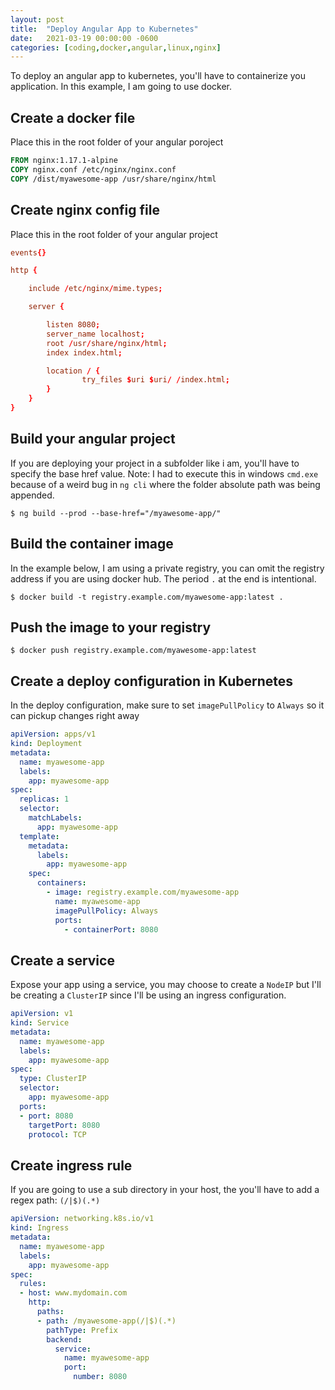 ```yaml
---
layout: post
title:  "Deploy Angular App to Kubernetes"
date:   2021-03-19 00:00:00 -0600
categories: [coding,docker,angular,linux,nginx]
---
```

To deploy an angular app to kubernetes, you'll have to containerize you application. In this example, I am going to use docker.


## Create a docker file

Place this in the root folder of your angular poroject

```Dockerfile
FROM nginx:1.17.1-alpine
COPY nginx.conf /etc/nginx/nginx.conf
COPY /dist/myawesome-app /usr/share/nginx/html
```

## Create nginx config file

Place this in the root folder of your angular project

```conf
events{}

http {

    include /etc/nginx/mime.types;

    server {

        listen 8080;
        server_name localhost;
        root /usr/share/nginx/html;
        index index.html;

        location / {
                try_files $uri $uri/ /index.html;
        }
    }
}
```

## Build your angular project

If you are deploying your project in a subfolder like i am, you'll have to specify the base href value. Note: I had to execute this in windows `cmd.exe` because of a weird bug in `ng cli` where the folder absolute path was being appended.

```shell
$ ng build --prod --base-href="/myawesome-app/"
```

## Build the container image

In the example below, I am using a private registry, you can omit the registry address if you are using docker hub. The period `.` at the end is intentional. 

```shell
$ docker build -t registry.example.com/myawesome-app:latest .
```

## Push the image to your registry

```shell
$ docker push registry.example.com/myawesome-app:latest
```

## Create a deploy configuration in Kubernetes

In the deploy configuration, make sure to set `imagePullPolicy` to `Always` so it can pickup changes right away

```yaml
apiVersion: apps/v1
kind: Deployment
metadata:
  name: myawesome-app
  labels:
    app: myawesome-app
spec:
  replicas: 1
  selector:
    matchLabels:
      app: myawesome-app
  template:
    metadata:
      labels:
        app: myawesome-app
    spec:
      containers:
        - image: registry.example.com/myawesome-app
          name: myawesome-app
          imagePullPolicy: Always
          ports:
            - containerPort: 8080
```

## Create a service

Expose your app using a service, you may choose to create a `NodeIP` but I'll be creating a `ClusterIP` since I'll be using an ingress configuration.

```yaml
apiVersion: v1
kind: Service
metadata:
  name: myawesome-app
  labels:
    app: myawesome-app
spec:
  type: ClusterIP
  selector:
    app: myawesome-app
  ports:
  - port: 8080
    targetPort: 8080
    protocol: TCP

```

## Create ingress rule

If you are going to use a sub directory in your host, the you'll have to add a regex path: `(/|$)(.*)` 

```yaml
apiVersion: networking.k8s.io/v1
kind: Ingress
metadata:
  name: myawesome-app
  labels:
    app: myawesome-app
spec:
  rules:
  - host: www.mydomain.com
    http:
      paths:
      - path: /myawesome-app(/|$)(.*)
        pathType: Prefix
        backend:
          service:
            name: myawesome-app
            port:
              number: 8080
```